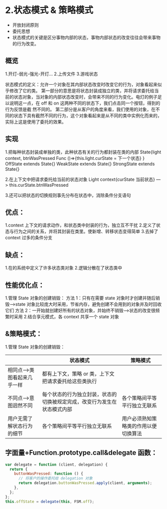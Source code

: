 # 2.状态模式 & 策略模式

- 开放封闭原则
- 委托思想
- 状态模式的关键是区分事物内部的状态，事物内部状态的改变往往会带来事物的行为改变。

## 概览

1.开灯-弱光-强光-开灯… 2.上传文件 3.游戏状态

状态模式的定义：允许一个对象在其内部状态改变时改变它的行为，对象看起来似乎修改了它的类。
第一部分的意思是将状态封装成独立的类，并将请求委托给当前的状态对象，当对象的内部状态改变时，会带来不同的行为变化。电灯的例子足以说明这一点，在 off 和 on 这两种不同的状态下，我们点击同一个按钮，得到的行为反馈是截
然不同的。
第二部分是从客户的角度来看，我们使用的对象，在不同的状态下具有截然不同的行为，这个对象看起来是从不同的类中实例化而来的，实际上这是使用了委托的效果。

## 实现

1.把每种状态封装成单独的类，此种状态有关的行为都封装在类的内部
State{light context, btnWasPressed Func ()=>{this.light.curState = 下一个状态} }
OffState extends State{}
WeakState extends State{}
StrongState extends State{}

2.在上下文中把请求委托给当前的状态对象
Light context{curState 当前状态} —> this.curState.btnWasPressed

3.还可以把状态的切换规则事先分布在状态中，消除条件分支语句

## 优点：

1.context 上下文的请求动作，和状态类中封装的行为，独立互不干扰 2.定义了状态与行为之间的关系，并将其封装在类里。使新增、转移状态变得简单 3.去掉了 context 过多的条件分支

## 缺点：

1.在的系统中定义了许多状态类对象 2.逻辑分散在了状态类中

## 性能优化点：

1.管理 State 对象的创建销毁：
方法 1：只有在需要 state 对象时才创建并随后销毁—>state 对象比较庞大时采用，节省内存，避免创建不会用到的对象并及时回收它们
方法 2：一开始就创建好所有的状态对象，并始终不销毁—>状态的改变很频繁时采用 2.结合享元模式，各 context 共享一个 state 对象

## &策略模式：

1.管理 State 对象的创建销毁：


|  | 状态模式 |策略模式
| --- | --- |--- |
相同点—>类图看起来几乎一样| 都有上下文，策略 or 类，上下文把请求委托给这些类执行 |   |
不同点—>意图迥然不同| 每个状态的行为独立封装，状态的切换被规定完成，改变行为发生在状态模式内部 | 各个策略间平等平行独立无联系  |
| 用户无需了解状态行为的细节 | 各个策略间平等平行独立无联系  | 用户必须熟知策略类的作用以便切换算法
 




## 字面量+Function.prototype.call&delegate 函数：

```js
var delegate = function (client, delegation) {
  return {
    buttonWasPressed: function () {
      // 将客户的操作委托给 delegation 对象
      return delegation.buttonWasPressed.apply(client, arguments);
    },
  };
};
this.offState = delegate(this, FSM.off);
```
